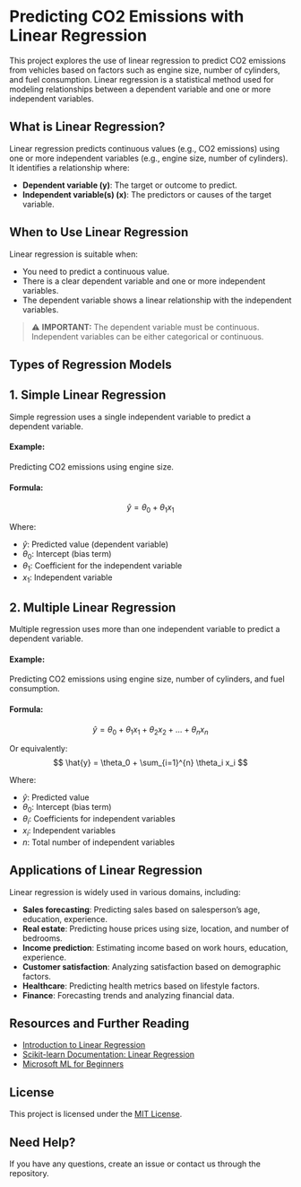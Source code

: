 # Predicting CO2 Emissions with Linear Regression

This project explores the use of linear regression to predict CO2 emissions from vehicles based on factors such as engine size, number of cylinders, and fuel consumption. Linear regression is a statistical method used for modeling relationships between a dependent variable and one or more independent variables.


## What is Linear Regression?

Linear regression predicts continuous values (e.g., CO2 emissions) using one or more independent variables (e.g., engine size, number of cylinders). It identifies a relationship where:

- **Dependent variable (y)**: The target or outcome to predict.
- **Independent variable(s) (x)**: The predictors or causes of the target variable.

## When to Use Linear Regression

Linear regression is suitable when:

- You need to predict a continuous value.
- There is a clear dependent variable and one or more independent variables.
- The dependent variable shows a linear relationship with the independent variables.

> :warning: **IMPORTANT:**
> The dependent variable must be continuous. Independent variables can be either categorical or continuous.



## Types of Regression Models

## 1. Simple Linear Regression

Simple regression uses a single independent variable to predict a dependent variable.

#### Example:
Predicting CO2 emissions using engine size.

#### Formula:
$$
\hat{y} = \theta_0 + \theta_1 x_1
$$

Where:
- $\hat{y}$: Predicted value (dependent variable)
- $\theta_0$: Intercept (bias term)
- $\theta_1$: Coefficient for the independent variable
- $x_1$: Independent variable



## 2. Multiple Linear Regression

Multiple regression uses more than one independent variable to predict a dependent variable.

#### Example:
Predicting CO2 emissions using engine size, number of cylinders, and fuel consumption.

#### Formula:
$$
\hat{y} = \theta_0 + \theta_1 x_1 + \theta_2 x_2 + \dots + \theta_n x_n
$$

Or equivalently:
$$
\hat{y} = \theta_0 + \sum_{i=1}^{n} \theta_i x_i
$$

Where:
- $\hat{y}$: Predicted value
- $\theta_0$: Intercept (bias term)
- $\theta_i$: Coefficients for independent variables
- $x_i$: Independent variables
- $n$: Total number of independent variables



## Applications of Linear Regression

Linear regression is widely used in various domains, including:

- **Sales forecasting**: Predicting sales based on salesperson’s age, education, experience.
- **Real estate**: Predicting house prices using size, location, and number of bedrooms.
- **Income prediction**: Estimating income based on work hours, education, experience.
- **Customer satisfaction**: Analyzing satisfaction based on demographic factors.
- **Healthcare**: Predicting health metrics based on lifestyle factors.
- **Finance**: Forecasting trends and analyzing financial data.


## Resources and Further Reading

- [Introduction to Linear Regression](https://en.wikipedia.org/wiki/Linear_regression)
- [Scikit-learn Documentation: Linear Regression](https://scikit-learn.org/stable/modules/linear_model.html#ordinary-least-squares)
- [Microsoft ML for Beginners](https://github.com/microsoft/ML-For-Beginners)


## License

This project is licensed under the [MIT License](LICENSE).


## Need Help?

If you have any questions, create an issue or contact us through the repository.
